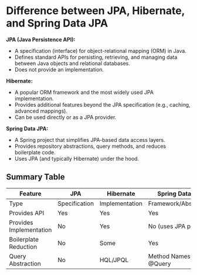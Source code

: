 # Difference between JPA, Hibernate, and Spring Data JPA

**JPA (Java Persistence API):**
- A specification (interface) for object-relational mapping (ORM) in Java.
- Defines standard APIs for persisting, retrieving, and managing data between Java objects and relational databases.
- Does not provide an implementation.

**Hibernate:**
- A popular ORM framework and the most widely used JPA implementation.
- Provides additional features beyond the JPA specification (e.g., caching, advanced mappings).
- Can be used directly or as a JPA provider.

**Spring Data JPA:**
- A Spring project that simplifies JPA-based data access layers.
- Provides repository abstractions, query methods, and reduces boilerplate code.
- Uses JPA (and typically Hibernate) under the hood.

## Summary Table
| Feature                | JPA                | Hibernate           | Spring Data JPA         |
|------------------------|--------------------|---------------------|-------------------------|
| Type                   | Specification      | Implementation      | Framework/Abstraction   |
| Provides API           | Yes                | Yes                 | Yes                     |
| Provides Implementation| No                 | Yes                 | No (uses JPA provider)  |
| Boilerplate Reduction  | No                 | Some                | Yes                     |
| Query Abstraction      | No                 | HQL/JPQL            | Method Names, @Query    | 